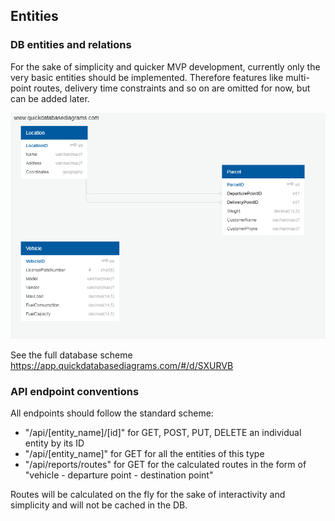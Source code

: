 ## Entities
### DB entities and relations
For the sake of simplicity and quicker MVP development, currently only the very basic entities should be implemented. Therefore features like multi-point routes, delivery time constraints and so on are omitted for now, but can be added later.

![img](./docs/database/database_design.png)

See the full database scheme https://app.quickdatabasediagrams.com/#/d/SXURVB

### API endpoint conventions
All endpoints should follow the standard scheme:
* "/api/[entity_name]/[id]" for GET, POST, PUT, DELETE an individual entity by its ID
* "/api/[entity_name]" for GET for all the entities of this type
* "/api/reports/routes" for GET for the calculated routes in the form of "vehicle - departure point - destination point"

Routes will be calculated on the fly for the sake of interactivity and simplicity and will not be cached in the DB.